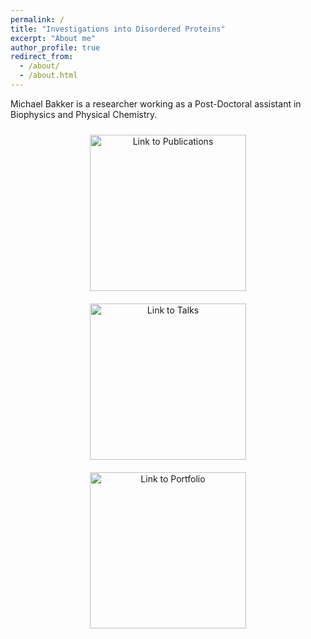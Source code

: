```yaml
---
permalink: /
title: "Investigations into Disordered Proteins"
excerpt: "About me"
author_profile: true
redirect_from: 
  - /about/
  - /about.html
---
```


Michael Bakker is a researcher working as a Post-Doctoral assistant in Biophysics and Physical Chemistry.

<div style="text-align: center;">
  
  <a href="/publications/">
    <img src="/images/Icon-Publications.png" alt="Link to Publications" style="width: 250px; margin: 10px;">
  </a>
  
  <a href="/talks.html">
    <img src="/images/Icon-Talks.png" alt="Link to Talks" style="width: 250px; margin: 10px;">
  </a>
  
  <a href="/portfolio.html">
    <img src="/images/Icon-Portfolio.png" alt="Link to Portfolio" style="width: 250px; margin: 10px;">
  </a>

</div>
